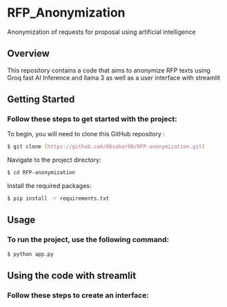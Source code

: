 # RFP_Anonymization
Anonymization of requests for proposal using artificial intelligence

## Overview

This repository contains a code that aims to anonymize RFP texts using Groq fast AI Inference and llama 3 as well as a user interface with streamlit

## Getting Started

### Follow these steps to get started with the project:
To begin, you will need to clone this GitHub repository :
```bash
$ git clone [https://github.com/06sahar06/RFP-anonymization.git]
```
Navigate to the project directory:
```bash 
$ cd RFP-anonymization
```
Install the required packages:
```bash
$ pip install -r requirements.txt
```
## Usage
### To run the project, use the following command:
```bash
$ python app.py
```


## Using the code with streamlit
### Follow these steps to create an interface:
